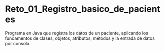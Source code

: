 # Reto_01_Registro_basico_de_pacientes
Programa en Java que registra los datos de un paciente, aplicando los fundamentos de clases, objetos, atributos, métodos y la entrada de datos por consola.
